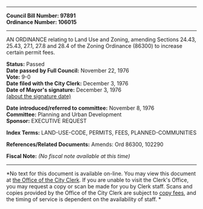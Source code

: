 * * * * *  
  
**Council Bill Number: [](#h0)[](#h2)97891**   
**Ordinance Number: 106015**  
  
* * * * *  
  
AN ORDINANCE relating to Land Use and Zoning, amending Sections 24.43, 25.43, 27.1, 27.8 and 28.4 of the Zoning Ordinance (86300) to increase certain permit fees.  
  
**Status:** Passed   
**Date passed by Full Council:** November 22, 1976   
**Vote:** 9-0   
**Date filed with the City Clerk:** December 3, 1976   
**Date of Mayor's signature:** December 3, 1976   
[(about the signature date)](/~public/approvaldate.htm)   
  
  
**Date introduced/referred to committee:** November 8, 1976   
**Committee:** Planning and Urban Development   
**Sponsor:** EXECUTIVE REQUEST   
  
**Index Terms:** LAND-USE-CODE, PERMITS, FEES, PLANNED-COMMUNITIES  
  
**References/Related Documents:** Amends: Ord 86300, 102290  
  
**Fiscal Note:** *(No fiscal note available at this time)*  
  
* * * * *  
  
*No text for this document is available on-line. You may view this document at [the Office of the City Clerk](http://www.seattle.gov/leg/clerk/contactUs.htm). If you are unable to visit the Clerk's Office, you may request a copy or scan be made for you by Clerk staff. Scans and copies provided by the Office of the City Clerk are subject to [copy fees](http://clerk.seattle.gov/~public/clerkfees.htm), and the timing of service is dependent on the availability of staff. *  
  
  
